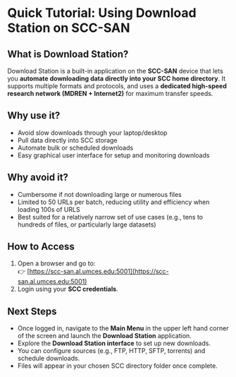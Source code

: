 # Quick Tutorial: Using Download Station on SCC-SAN

## What is Download Station?
Download Station is a built-in application on the **SCC-SAN** device that lets you **automate downloading data directly into your SCC home directory**. It supports multiple formats and protocols, and uses a **dedicated high-speed research network (MDREN + Internet2)** for maximum transfer speeds.

## Why use it?
- Avoid slow downloads through your laptop/desktop  
- Pull data directly into SCC storage  
- Automate bulk or scheduled downloads
- Easy graphical user interface for setup and monitoring downloads
  
## Why avoid it?
- Cumbersome if not downloading large or numerous files
- Limited to 50 URLs per batch, reducing utility and efficiency when loading 100s of URLS
- Best suited for a relatively narrow set of use cases (e.g., tens to hundreds of files, or particularly large datasets)

## How to Access
1. Open a browser and go to:  
   👉 [https://scc-san.al.umces.edu:5001](https://scc-san.al.umces.edu:5001)
2. Login using your **SCC credentials**.   

## Next Steps
- Once logged in, navigate to the **Main Menu** in the upper left hand corner of the screen and launch the **Download Station** application.
- Explore the **Download Station interface** to set up new downloads.  
- You can configure sources (e.g., FTP, HTTP, SFTP, torrents) and schedule downloads.  
- Files will appear in your chosen SCC directory folder once complete.  
